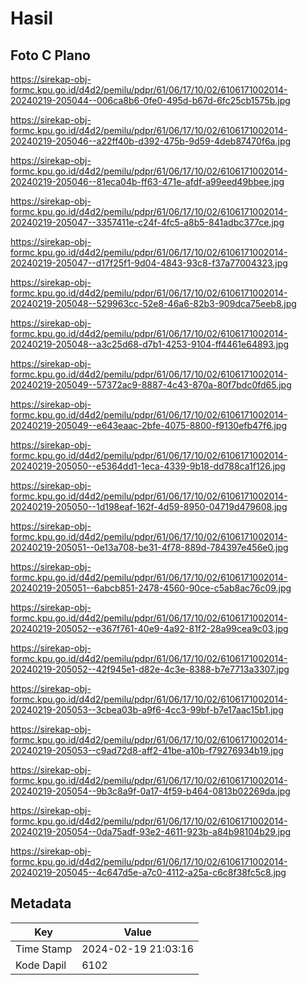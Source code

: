 # Hasil

## Foto C Plano

https://sirekap-obj-formc.kpu.go.id/d4d2/pemilu/pdpr/61/06/17/10/02/6106171002014-20240219-205044--006ca8b6-0fe0-495d-b67d-6fc25cb1575b.jpg

https://sirekap-obj-formc.kpu.go.id/d4d2/pemilu/pdpr/61/06/17/10/02/6106171002014-20240219-205046--a22ff40b-d392-475b-9d59-4deb87470f6a.jpg

https://sirekap-obj-formc.kpu.go.id/d4d2/pemilu/pdpr/61/06/17/10/02/6106171002014-20240219-205046--81eca04b-ff63-471e-afdf-a99eed49bbee.jpg

https://sirekap-obj-formc.kpu.go.id/d4d2/pemilu/pdpr/61/06/17/10/02/6106171002014-20240219-205047--3357411e-c24f-4fc5-a8b5-841adbc377ce.jpg

https://sirekap-obj-formc.kpu.go.id/d4d2/pemilu/pdpr/61/06/17/10/02/6106171002014-20240219-205047--d17f25f1-9d04-4843-93c8-f37a77004323.jpg

https://sirekap-obj-formc.kpu.go.id/d4d2/pemilu/pdpr/61/06/17/10/02/6106171002014-20240219-205048--529963cc-52e8-46a6-82b3-909dca75eeb8.jpg

https://sirekap-obj-formc.kpu.go.id/d4d2/pemilu/pdpr/61/06/17/10/02/6106171002014-20240219-205048--a3c25d68-d7b1-4253-9104-ff4461e64893.jpg

https://sirekap-obj-formc.kpu.go.id/d4d2/pemilu/pdpr/61/06/17/10/02/6106171002014-20240219-205049--57372ac9-8887-4c43-870a-80f7bdc0fd65.jpg

https://sirekap-obj-formc.kpu.go.id/d4d2/pemilu/pdpr/61/06/17/10/02/6106171002014-20240219-205049--e643eaac-2bfe-4075-8800-f9130efb47f6.jpg

https://sirekap-obj-formc.kpu.go.id/d4d2/pemilu/pdpr/61/06/17/10/02/6106171002014-20240219-205050--e5364dd1-1eca-4339-9b18-dd788ca1f126.jpg

https://sirekap-obj-formc.kpu.go.id/d4d2/pemilu/pdpr/61/06/17/10/02/6106171002014-20240219-205050--1d198eaf-162f-4d59-8950-04719d479608.jpg

https://sirekap-obj-formc.kpu.go.id/d4d2/pemilu/pdpr/61/06/17/10/02/6106171002014-20240219-205051--0e13a708-be31-4f78-889d-784397e456e0.jpg

https://sirekap-obj-formc.kpu.go.id/d4d2/pemilu/pdpr/61/06/17/10/02/6106171002014-20240219-205051--6abcb851-2478-4560-90ce-c5ab8ac76c09.jpg

https://sirekap-obj-formc.kpu.go.id/d4d2/pemilu/pdpr/61/06/17/10/02/6106171002014-20240219-205052--e367f761-40e9-4a92-81f2-28a99cea9c03.jpg

https://sirekap-obj-formc.kpu.go.id/d4d2/pemilu/pdpr/61/06/17/10/02/6106171002014-20240219-205052--42f945e1-d82e-4c3e-8388-b7e7713a3307.jpg

https://sirekap-obj-formc.kpu.go.id/d4d2/pemilu/pdpr/61/06/17/10/02/6106171002014-20240219-205053--3cbea03b-a9f6-4cc3-99bf-b7e17aac15b1.jpg

https://sirekap-obj-formc.kpu.go.id/d4d2/pemilu/pdpr/61/06/17/10/02/6106171002014-20240219-205053--c9ad72d8-aff2-41be-a10b-f79276934b19.jpg

https://sirekap-obj-formc.kpu.go.id/d4d2/pemilu/pdpr/61/06/17/10/02/6106171002014-20240219-205054--9b3c8a9f-0a17-4f59-b464-0813b02269da.jpg

https://sirekap-obj-formc.kpu.go.id/d4d2/pemilu/pdpr/61/06/17/10/02/6106171002014-20240219-205054--0da75adf-93e2-4611-923b-a84b98104b29.jpg

https://sirekap-obj-formc.kpu.go.id/d4d2/pemilu/pdpr/61/06/17/10/02/6106171002014-20240219-205045--4c647d5e-a7c0-4112-a25a-c6c8f38fc5c8.jpg


## Metadata

| Key        | Value               |
| ---------- | ------------------- |
| Time Stamp | 2024-02-19 21:03:16 |
| Kode Dapil | 6102                |



